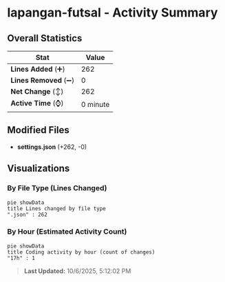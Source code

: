 # lapangan-futsal - Activity Summary 

## Overall Statistics

| Stat                   | Value                                                             |
| ---------------------- | ----------------------------------------------------------------- |
| **Lines Added** (➕)   | 262                                          |
| **Lines Removed** (➖) | 0                                        |
| **Net Change** (↕)    | 262                |
| **Active Time** (⌚)   | 0 minute |


## Modified Files
- **settings.json** (+262, -0)

## Visualizations

### By File Type (Lines Changed)

```mermaid
pie showData
title Lines changed by file type
".json" : 262
```

### By Hour (Estimated Activity Count)

```mermaid
pie showData
title Coding activity by hour (count of changes)
"17h" : 1
```


> **Last Updated:** 10/6/2025, 5:12:02 PM